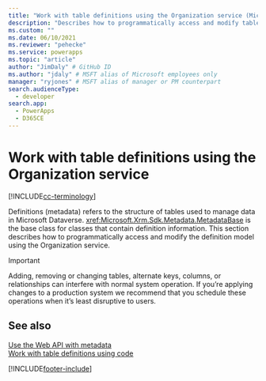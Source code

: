 ```yaml
---
title: "Work with table definitions using the Organization service (Microsoft Dataverse) | Microsoft Docs"
description: "Describes how to programmatically access and modify table and column definitions using the Organization service"
ms.custom: ""
ms.date: 06/10/2021
ms.reviewer: "pehecke"
ms.service: powerapps
ms.topic: "article"
author: "JimDaly" # GitHub ID
ms.author: "jdaly" # MSFT alias of Microsoft employees only
manager: "ryjones" # MSFT alias of manager or PM counterpart
search.audienceType: 
  - developer
search.app: 
  - PowerApps
  - D365CE
---
```


# Work with table definitions using the Organization service

[!INCLUDE[cc-terminology](../includes/cc-terminology.md)]

Definitions (metadata) refers to the structure of tables used to manage data in Microsoft Dataverse. <xref:Microsoft.Xrm.Sdk.Metadata.MetadataBase> is the base class for classes that contain definition information. This section describes how to programmatically access and modify the definition model using the Organization service.

> [!IMPORTANT]
> Adding, removing or changing tables, alternate keys, columns, or relationships can interfere with normal system operation. If you’re applying changes to a production system we recommend that you schedule these operations when it’s least disruptive to users.

## See also

[Use the Web API with metadata](../webapi/use-web-api-metadata.md)  
[Work with table definitions using code](../metadata-services.md)

[!INCLUDE[footer-include](../../../includes/footer-banner.md)]